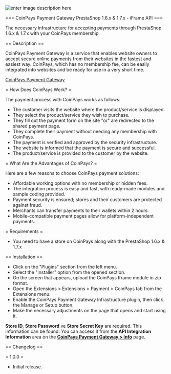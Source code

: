 ![enter image description here](https://coinpays.ams3.cdn.digitaloceanspaces.com/marketing/prestashop.png)

=== CoinPays Payment Gateway PrestaShop 1.6.x & 1.7.x - iFrame API ===

The necessary infrastructure for accepting payments through PrestaShop 1.6.x & 1.7.x with your CoinPays membership

== Description ==

CoinPays Payment Gateway is a service that enables website owners to accept secure online payments from their websites in the fastest and easiest way. CoinPays, which has no membership fee, can be easily integrated into websites and be ready for use in a very short time.

[CoinPays Payment Gateway](https://coinpays.io/)

= How Does CoinPays Work? =

The payment process with CoinPays works as follows:

* The customer visits the website where the product/service is displayed.
* They select the product/service they wish to purchase.
* They fill out the payment form on the site "or" are redirected to the shared payment page.
* They complete their payment without needing any membership with CoinPays.
* The payment is verified and approved by the security infrastructure.
* The website is informed that the payment is secure and successful.
* The product/service is provided to the customer by the website.

= What Are the Advantages of CoinPays? =

Here are a few reasons to choose CoinPays payment solutions:

* Affordable working options with no membership or hidden fees.
* The integration process is easy and fast, with ready-made modules and sample coding provided.
* Payment security is ensured; stores and their customers are protected against fraud.
* Merchants can transfer payments to their wallets within 2 hours.
* Mobile-compatible payment pages allow for platform-independent payments.

= Requirements =
* You need to have a store on CoinPays along with the PrestaShop 1.6.x & 1.7.x

== Installation ==

* Click on the "Plugins" section from the left menu.
* Select the "Installer" option from the opened section.
* On the screen that appears, upload the CoinPays Iframe module in zip format.
* Open the Extensions > Extensions > Payment > CoinPays tab from the Extensions menu.
* Enable the CoinPays Payment Gateway Infrastructure plugin, then click the Manage or Setup button.
* Make the necessary adjustments on the page that opens and start using it.

**Store ID**, **Store Password** ve **Store Secret Key** are required. This information can be found:
You can access it from the **API Integration Information** area on the **[CoinPays Payment Gateway > Info](https://app.coinpays.io/manage/installations/integration)** page.

== Changelog ==

= 1.0.0 =
* Initial release.
